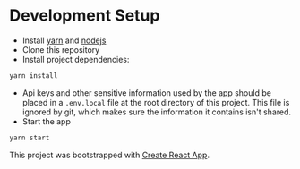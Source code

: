 # Development Setup

- Install [yarn](https://classic.yarnpkg.com/en/) and [nodejs](https://nodejs.org/en/download/)
- Clone this repository
- Install project dependencies:

```sh
yarn install
```

- Api keys and other sensitive information used by the app should be placed in a `.env.local` file at the root directory of this project. This file is ignored by git, which makes sure the information it contains isn't shared.
- Start the app

```sh
yarn start
```

This project was bootstrapped with [Create React App](https://github.com/facebook/create-react-app).
